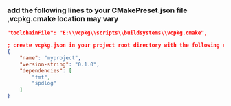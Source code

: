 ### add the following lines to your CMakePreset.json file ,vcpkg.cmake location may vary

```json
"toolchainFile": "E:\\vcpkg\\scripts\\buildsystems\\vcpkg.cmake",
```

```json
; create vcpkg.json in your project root directory with the following content
{
	"name": "myproject",
	"version-string": "0.1.0",
	"dependencies": [
		"fmt",
		"spdlog"
	]
}
```
